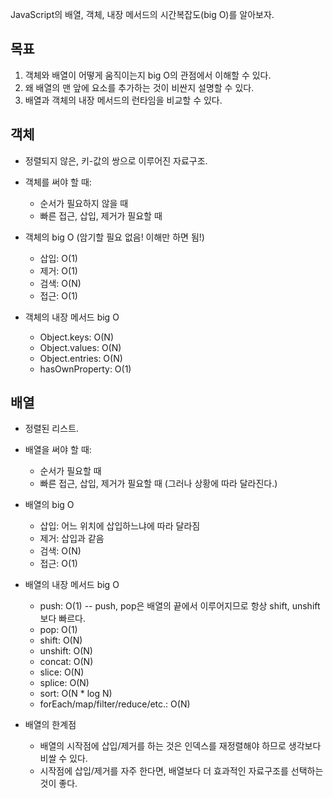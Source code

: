JavaScript의 배열, 객체, 내장 메서드의 시간복잡도(big O)를 알아보자.

## 목표

1. 객체와 배열이 어떻게 움직이는지 big O의 관점에서 이해할 수 있다.
2. 왜 배열의 맨 앞에 요소를 추가하는 것이 비싼지 설명할 수 있다.
3. 배열과 객체의 내장 메서드의 런타임을 비교할 수 있다.

## 객체

- 정렬되지 않은, 키-값의 쌍으로 이루어진 자료구조.

- 객체를 써야 할 때:

  - 순서가 필요하지 않을 때
  - 빠른 접근, 삽입, 제거가 필요할 때

- 객체의 big O (암기할 필요 없음! 이해만 하면 됨!)

  - 삽입: O(1)
  - 제거: O(1)
  - 검색: O(N)
  - 접근: O(1)

- 객체의 내장 메서드 big O
  - Object.keys: O(N)
  - Object.values: O(N)
  - Object.entries: O(N)
  - hasOwnProperty: O(1)

## 배열

- 정렬된 리스트.

- 배열을 써야 할 때:

  - 순서가 필요할 때
  - 빠른 접근, 삽입, 제거가 필요할 때 (그러나 상황에 따라 달라진다.)

- 배열의 big O

  - 삽입: 어느 위치에 삽입하느냐에 따라 달라짐
  - 제거: 삽입과 같음
  - 검색: O(N)
  - 접근: O(1)

- 배열의 내장 메서드 big O

  - push: O(1) -- push, pop은 배열의 끝에서 이루어지므로 항상 shift, unshift보다 빠르다.
  - pop: O(1)
  - shift: O(N)
  - unshift: O(N)
  - concat: O(N)
  - slice: O(N)
  - splice: O(N)
  - sort: O(N \* log N)
  - forEach/map/filter/reduce/etc.: O(N)

- 배열의 한계점
  - 배열의 시작점에 삽입/제거를 하는 것은 인덱스를 재정렬해야 하므로 생각보다 비쌀 수 있다.
  - 시작점에 삽입/제거를 자주 한다면, 배열보다 더 효과적인 자료구조를 선택하는 것이 좋다.
